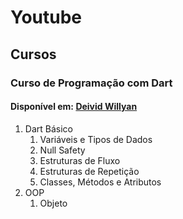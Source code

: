 # Youtube
## Cursos
### Curso de Programação com Dart
#### Disponível em: [Deivid Willyan](https://www.youtube.com/playlist?list=PLRpTFz5_57cseSiszvssXO7HKVzOsrI77)

1. Dart Básico
   1. Variáveis e Tipos de Dados
   2. Null Safety
   3. Estruturas de Fluxo
   4. Estruturas de Repetição
   5. Classes, Métodos e Atributos
2. OOP
   1. Objeto